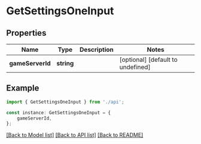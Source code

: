 # GetSettingsOneInput


## Properties

Name | Type | Description | Notes
------------ | ------------- | ------------- | -------------
**gameServerId** | **string** |  | [optional] [default to undefined]

## Example

```typescript
import { GetSettingsOneInput } from './api';

const instance: GetSettingsOneInput = {
    gameServerId,
};
```

[[Back to Model list]](../README.md#documentation-for-models) [[Back to API list]](../README.md#documentation-for-api-endpoints) [[Back to README]](../README.md)
